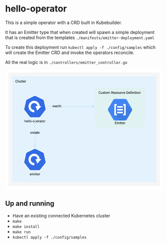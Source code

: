 # hello-operator

This is a simple operator with a CRD built in Kubebuilder.

It has an Emitter type that when created will spawn a simple deployment that is created from the templates `./manifests/emitter-deployment.yaml`

To create this deployment run `kubectl apply -f ./config/samples` which will create the Emitter CRD and invoke the operators reconcile.

All the real logic is in `./controllers/emitter_controller.go`


<img src="images/layout.png" width="800" />



## Up and running

- Have an existing connected Kubernetes cluster
- `make`
- `make install`
- `make run`
- `kubectl apply -f ./config/samples`
